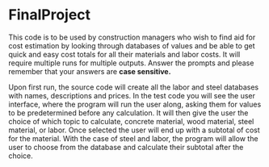 # FinalProject
This code is to be used by
construction managers who wish
to find aid for cost estimation
by looking through databases of
values and be able to get quick and easy cost totals for all their materials and labor costs. It will require multiple runs for multiple outputs. Answer the prompts and please remember that your answers are **case sensitive.**

Upon first run, the source code will create all the labor and steel databases with names, descriptions and prices. In the test code you will see the user interface, where the program will run the user along, asking them for values to be predetermined before any calculation. It will then give the user the choice of which topic to calculate, concrete material, wood material, steel material, or labor. Once selected the user will end up with a subtotal of cost for the material. With the case of steel and labor, the program will allow the user to choose from the database and calculate their subtotal after the choice.
